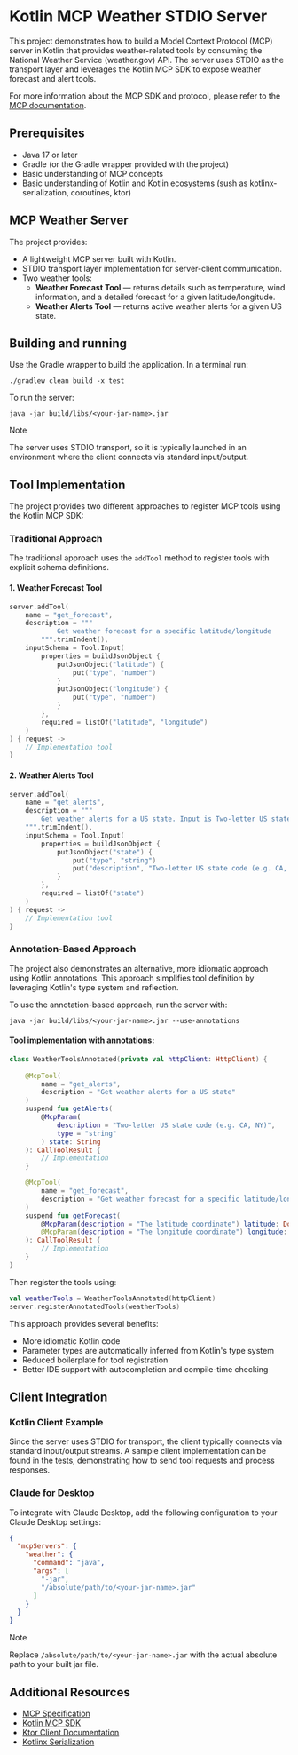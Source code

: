# Kotlin MCP Weather STDIO Server

This project demonstrates how to build a Model Context Protocol (MCP) server in Kotlin that provides weather-related
tools by consuming the National Weather Service (weather.gov) API. The server uses STDIO as the transport layer and
leverages the Kotlin MCP SDK to expose weather forecast and alert tools.

For more information about the MCP SDK and protocol, please refer to
the [MCP documentation](https://modelcontextprotocol.io/introduction).

## Prerequisites

- Java 17 or later
- Gradle (or the Gradle wrapper provided with the project)
- Basic understanding of MCP concepts
- Basic understanding of Kotlin and Kotlin ecosystems (sush as kotlinx-serialization, coroutines, ktor)

## MCP Weather Server

The project provides:

- A lightweight MCP server built with Kotlin.
- STDIO transport layer implementation for server-client communication.
- Two weather tools:
    - **Weather Forecast Tool** — returns details such as temperature, wind information, and a detailed forecast for a
      given latitude/longitude.
    - **Weather Alerts Tool** — returns active weather alerts for a given US state.

## Building and running

Use the Gradle wrapper to build the application. In a terminal run:

```shell
./gradlew clean build -x test
```

To run the server:

```shell
java -jar build/libs/<your-jar-name>.jar
```

> [!NOTE]
> The server uses STDIO transport, so it is typically launched in an environment where the client connects via standard
> input/output.

## Tool Implementation

The project provides two different approaches to register MCP tools using the Kotlin MCP SDK:

### Traditional Approach

The traditional approach uses the `addTool` method to register tools with explicit schema definitions.

#### 1. Weather Forecast Tool

```kotlin
server.addTool(
    name = "get_forecast",
    description = """
            Get weather forecast for a specific latitude/longitude
        """.trimIndent(),
    inputSchema = Tool.Input(
        properties = buildJsonObject {
            putJsonObject("latitude") {
                put("type", "number")
            }
            putJsonObject("longitude") {
                put("type", "number")
            }
        },
        required = listOf("latitude", "longitude")
    )
) { request ->
    // Implementation tool
}
```

#### 2. Weather Alerts Tool

```kotlin
server.addTool(
    name = "get_alerts",
    description = """
        Get weather alerts for a US state. Input is Two-letter US state code (e.g. CA, NY)
    """.trimIndent(),
    inputSchema = Tool.Input(
        properties = buildJsonObject {
            putJsonObject("state") {
                put("type", "string")
                put("description", "Two-letter US state code (e.g. CA, NY)")
            }
        },
        required = listOf("state")
    )
) { request ->
    // Implementation tool
}
```

### Annotation-Based Approach

The project also demonstrates an alternative, more idiomatic approach using Kotlin annotations. This approach simplifies tool definition by leveraging Kotlin's type system and reflection.

To use the annotation-based approach, run the server with:
```shell
java -jar build/libs/<your-jar-name>.jar --use-annotations
```

#### Tool implementation with annotations:

```kotlin
class WeatherToolsAnnotated(private val httpClient: HttpClient) {
    
    @McpTool(
        name = "get_alerts",
        description = "Get weather alerts for a US state"
    )
    suspend fun getAlerts(
        @McpParam(
            description = "Two-letter US state code (e.g. CA, NY)",
            type = "string"
        ) state: String
    ): CallToolResult {
        // Implementation
    }

    @McpTool(
        name = "get_forecast",
        description = "Get weather forecast for a specific latitude/longitude"
    )
    suspend fun getForecast(
        @McpParam(description = "The latitude coordinate") latitude: Double,
        @McpParam(description = "The longitude coordinate") longitude: Double
    ): CallToolResult {
        // Implementation
    }
}
```

Then register the tools using:

```kotlin
val weatherTools = WeatherToolsAnnotated(httpClient)
server.registerAnnotatedTools(weatherTools)
```

This approach provides several benefits:
- More idiomatic Kotlin code
- Parameter types are automatically inferred from Kotlin's type system
- Reduced boilerplate for tool registration
- Better IDE support with autocompletion and compile-time checking

## Client Integration

### Kotlin Client Example

Since the server uses STDIO for transport, the client typically connects via standard input/output streams. A sample
client implementation can be found in the tests, demonstrating how to send tool requests and process responses.

### Claude for Desktop

To integrate with Claude Desktop, add the following configuration to your Claude Desktop settings:

```json
{
  "mcpServers": {
    "weather": {
      "command": "java",
      "args": [
        "-jar",
        "/absolute/path/to/<your-jar-name>.jar"
      ]
    }
  }
}
```

> [!NOTE]
> Replace `/absolute/path/to/<your-jar-name>.jar` with the actual absolute path to your built jar file.

## Additional Resources

- [MCP Specification](https://spec.modelcontextprotocol.io/)
- [Kotlin MCP SDK](https://github.com/modelcontextprotocol/kotlin-sdk)
- [Ktor Client Documentation](https://ktor.io/docs/welcome.html)
- [Kotlinx Serialization](https://kotlinlang.org/docs/serialization.html)

